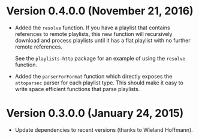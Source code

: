 # Version 0.4.0.0 (November 21, 2016)

  * Added the `resolve` function.  If you have a playlist that
    contains references to remote playlists, this new function will
    recursively download and process playlists until it has a flat
    playlist with no further remote references.

    See the `playlists-http` package for an example of using the
    `resolve` function.

  * Added the `parserForFormat` function which directly exposes the
    `attoparsec` parser for each playlist type.  This should make it
    easy to write space efficient functions that parse playlists.

# Version 0.3.0.0 (January 24, 2015)

  * Update dependencies to recent versions (thanks to Wieland Hoffmann).
